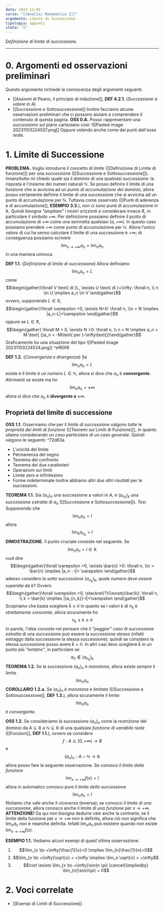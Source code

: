```yaml
---
data: 2023-11-01
corso: "[[Analisi Matematica I]]"
argomento: Limite di Successione
tipologia: appunti
stato: "1"
---
```

*Definizione di limite di successione.*
- - -
# 0. Argomenti ed osservazioni preliminari
Questo argomento richiede la conoscenza degli argomenti seguenti.
- [[Assiomi di Peano, il principio di induzione]], **DEF 4.2.1.** (*Successione a valore in A*)
- [[Successione e Sottosuccessione]]
Inoltre facciamo alcune osservazioni preliminari che ci possono aiutare a comprendere il contenuto di questa pagina.
**OSS 0.A.** Posso rappresentare una *successione* sul piano cartesiano così:
![[Pasted image 20231103224507.png]]
Oppure volendo anche come dei punti dell'*asse reale*.
# 1. Limite di Successione
**PROBLEMA.** Voglio introdurre il concetto di *limite* ([[Definizione di Limite di funzione]]) per una *successione* ([[Successione e Sottosuccessione]]). 
Innanzitutto mi chiedo quale sia il *dominio* di una qualsiasi *successione*: la risposta è l'insieme dei numeri naturali $\mathbb{N}$. 
Se posso definire il limite di una funzione che si avvicina ad un *punto di accumulazione del dominio*, allora posso certamente definire il limite di una successione che si avvicina ad un punto di accumulazione per $\mathbb{N}$. Tuttavia come osservato ([[Punti di aderenza e di accumulazione]], **ESEMPIO 3.3.**), non ci sono punti di accumulazione in $\mathbb{R}$.
Quindi bisogna *"ampliare"* i nostri orizzonti e considerare invece $\mathbb{\tilde{R}}$, in particolare il simbolo $+\infty$. Per definizione possiamo definire il punto di accumulazione di $+\infty$ come una semiretta qualsiasi $(a, +\infty)$.
In questo caso possiamo prendere $+\infty$ come punto di accumulazione per $\mathbb{N}$. 
Allora *l'unico valore* di cui ha senso calcolare il limite di una successione è $+\infty$; di conseguenza possiamo scrivere $$\lim_{n \to +\infty} a_n = \lim_{n}a_n$$in una maniera univoca.

**DEF 1.1.** (*Definizione di limite di successione*)
Allora definiamo $$\lim_{n}a_n = L$$come $$\begin{gather}\forall V \text{ di }L, \exists U \text{ di }+\infty: \forall n, \\ n \in U \implies a_n \in V \end{gather}$$ovvero, supponendo $L \in \mathbb{R}$, $$\begin{gather}\forall \varepsilon >0, \exists N>0: \forall n, \\n > N \implies |a_n-L|<\varepsilon \end{gather}$$oppure se $L \in \mathbb{\tilde{R}}$, $$\begin{gather} \forall M > 0, \exists N >0: \forall n, \\ n > N \implies a_n > M \text{ (}a_n < -M\text{ per }-\infty\text{)}\end{gather}$$
Graficamente ho una situazione del tipo
![[Pasted image 20231103224524.png]] ^ef60f6

**DEF 1.2.** (*Convergenza e divergenza*)
Se $$\lim_n a_n = L$$esiste e il limite è un *numero* $L \in \mathbb{N}$, allora si dice che $a_n$ è **convergente**.
Altrimenti se esiste ma ho $$\lim_n a_n = \pm \infty$$allora si dice che $a_n$ è **divergente a** $\pm \infty$.

## Proprietà del limite di successione
**OSS 1.1.** Osserviamo che per il *limite di successione* valgono *tutte* le *proprietà dei limiti di funzione* ([[Teoremi sui Limiti di Funzione]]), in quanto stiamo considerando un *caso particolare* di un *caso generale*. 
Quindi valgono le seguenti: ^72d83a
- L'unicità del limite
- Permanenza del segno
- Teorema del confronto
- Teorema dei due carabinieri
- Operazioni sui limiti
- Limite zero e infinitesimo
- Forme indeterminate
Inoltre abbiamo altri *due altri risultati* per le successioni.

**TEOREMA 1.1.**
Sia $(a_n)_n$ una successione a valori in $A$, e $(a_{n_k})_k$ una *successione estratta* di $a_n$ ([[Successione e Sottosuccessione]]).
*Tesi.* Supponendo che $$\lim_n a_n = l$$allora $$\lim_k a_{n_k} = l$$
**DIMOSTRAZIONE.** Il punto cruciale consiste nel seguente.
Se $$\lim_n a_n = l \in \mathbb{R}$$vuol dire $$\begin{gather}\forall \varepsilon >0, \exists \bar{n} >0: \forall n, \\n > \bar{n} \implies |a_n - l|< \varepsilon \end{gather}$$adesso considero la *sotto successione* $(a_{n_k})_k$, *quale numero deve essere superata da* $k$? Ovvero $$\begin{gather}\forall \varepsilon >0, \stackrel{?}{\exists}\bar{k}: \forall n, \\ k > \bar{k} \implies |{a_{n_k}}-l|<\varepsilon \end{gather}$$
Scopriamo che basta scegliere $\bar{k} \geq \bar{n}$ in quanto se i valori $k$ di $n_k$ è *strettamente crescente*, allora sicuramente ho $$n_k \geq k \geq \bar{n}$$
In parole, l'idea consiste nel pensare che il *"peggior" caso* di *successione estratta* di una *successione* può essere la *successione stessa* (infatti estraggo dalla successione la stessa successione); quindi se considero la stessa successione posso avere $\bar{k} = \bar{n}$. In altri casi devo scegliere $\bar{k}$ in un punto più *"lontano"*, in particolare se $${a_\bar{n}} \not \in (a_{n_k})_k$$
**TEOREMA 1.2.**
Se la successione $(a_n)_n$ è *monotona*, allora esiste *sempre* il limite$$\lim_{n}a_n$$
**COROLLARIO 1.2.a.** 
Se $(a_n)_n$ è *monotona* e *limitata* ([[Successione e Sottosuccessione]], **DEF 1.3.**), allora sicuramente il limite $$\lim_{n}a_n$$è *convergente*.

**OSS 1.2.** Se consideriamo la successione $(a_n)_n$ come la *restrizione* del dominio da $A \subseteq \mathbb{R}$ a $\mathbb{N} \subseteq \mathbb{R}$ di una qualsiasi *funzione di variabile reale* ([[Funzioni]], **DEF 1.1.**), ovvero se considero $$f: A\subseteq[0, +\infty) \longrightarrow B$$e $$({a_n})_n: A\cap \mathbb{N} \longrightarrow \mathbb{R}$$allora posso fare la seguente osservazione.
Se conosco il *limite della funzione* $$\lim_{x \to +\infty}f(x) = l$$allora in automatico conosco pure il *limite della successione* $$\lim_{n}a_n = l$$
Notiamo che vale anche il *viceversa* (inversa); se conosco il *limite di una successione*, allora conosco anche il *limite di una funzione* per $x \to +\infty$.
**ATTENZIONE!** Da qui non bisogna dedurre vale anche la *contraria*; se il limite della funzione per $x \to +\infty$ *non* è definita, allora ciò *non* significa che $\lim_n a_n$ *non* è neanche definita. Infatti $\lim_n a_n$ può esistere quando non esiste $\lim_{x \to +\infty}f(x)$.

**ESEMPIO 1.1.** Vediamo alcuni esempi di quest'ultima osservazione.
1. $$\lim_{x \to +\infty}\frac{1}{x}=0 \implies \lim_{n}\frac{1}{n}=0$$
2. $$\lim_{x \to +\infty}\sqrt{x} = +\infty \implies \lim_n \sqrt{n} = +\infty$$
3. $$\not \exists \lim_{x \to +\infty}\sin(n \pi) \cancel{\impliedby} \lim_{n}\sin(n\pi) = 0$$
# 2. Voci correlate
- [[Esempi di Limiti di Successione]]